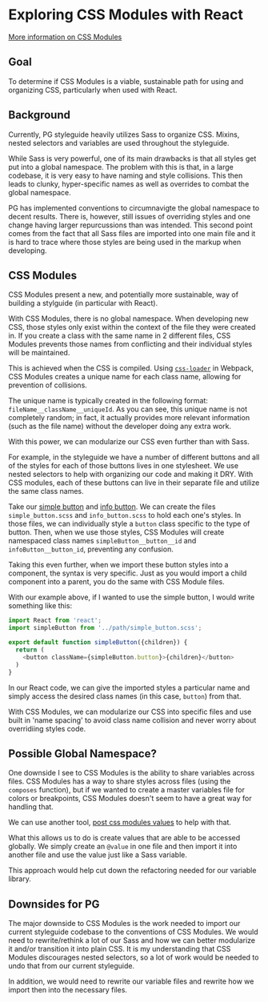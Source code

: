 # Exploring CSS Modules with React

[More information on CSS Modules](https://github.com/css-modules/css-modules)

## Goal
To determine if CSS Modules is a viable, sustainable path for using and organizing CSS, particularly when used with React.

## Background
Currently, PG styleguide heavily utilizes Sass to organize CSS. Mixins, nested selectors and variables are used throughout the styleguide.

While Sass is very powerful, one of its main drawbacks is that all styles get put into a global namespace. The problem with this is that, in a large codebase, it is very easy to have naming and style collisions. This then leads to clunky, hyper-specific names as well as overrides to combat the global namespace.

PG has implemented conventions to circumnavigte the global namespace to decent results. There is, however, still issues of overriding styles and one change having larger repurcussions than was intended. This second point comes from the fact that all Sass files are imported into one main file and it is hard to trace where those styles are being used in the markup when developing.

## CSS Modules
CSS Modules present a new, and potentially more sustainable, way of building a stylguide (in particular with React).

With CSS Modules, there is no global namespace. When developing new CSS, those styles only exist within the context of the file they were created in. If you create a class with the same name in 2 different files, CSS Modules prevents those names from conflicting and their individual styles will be maintained.

This is achieved when the CSS is compiled. Using [`css-loader`](https://github.com/webpack-contrib/css-loader) in Webpack, CSS Modules creates a unique name for each class name, allowing for prevention of collisions. 

The unique name is typically created in the following format: `fileName__className__uniqueId`. As you can see, this unique name is not completely random; in fact, it actually provides more relevant information (such as the file name) without the developer doing any extra work.

With this power, we can modularize our CSS even further than with Sass.

For example, in the styleguide we have a number of different buttons and all of the styles for each of those buttons lives in one stylesheet. We use nested selectors to help with organizing our code and making it DRY. With CSS modules, each of these buttons can live in their separate file and utilize the same class names. 

Take our [simple button](https://styles.policygenius.com/latest/styleguide/components_-_buttons.html) and [info button](https://styles.policygenius.com/latest/styleguide/components_-_buttons.html). We can create the files `simple_button.scss` and `info_button.scss` to hold each one's styles. In those files, we can individually style a `button` class specific to the type of button. Then, when we use those styles, CSS Modules will create namespaced class names `simpleButton__button__id` and `infoButton__button_id`, preventing any confusion.

Taking this even further, when we import these button styles into a component, the syntax is very specific. Just as you would import a child component into a parent, you do the same with CSS Module files.

With our example above, if I wanted to use the simple button, I would write something like this:

```js
import React from 'react';
import simpleButton from '../path/simple_button.scss';

export default function simpleButton({children}) {
  return (
    <button className={simpleButton.button}>{children}</button>
  )
}
```

In our React code, we can give the imported styles a particular name and simply access the desired class names (in this case, `button`) from that.

With CSS Modules, we can modularize our CSS into specific files and use built in 'name spacing' to avoid class name collision and never worry about overridiing styles code.

## Possible Global Namespace?
One downside I see to CSS Modules is the ability to share variables across files. CSS Modules has a way to share styles across files (using the `composes` function), but if we wanted to create a master variables file for colors or breakpoints, CSS Modules doesn't seem to have a great way for handling that.

We can use another tool, [post css modules values](https://github.com/css-modules/postcss-modules-values) to help with that.

What this allows us to do is create values that are able to be accessed globally. We simply create an `@value` in one file and then import it into another file and use the value just like a Sass variable.

This approach would help cut down the refactoring needed for our variable library.

## Downsides for PG
The major downside to CSS Modules is the work needed to import our current styleguide codebase to the conventions of CSS Modules. We would need to rewrite/rethink a lot of our Sass and how we can better modularize it and/or transition it into plain CSS. It is my understanding that CSS Modules discourages nested selectors, so a lot of work would be needed to undo that from our current styleguide.

In addition, we would need to rewrite our variable files and rewrite how we import then into the necessary files.



